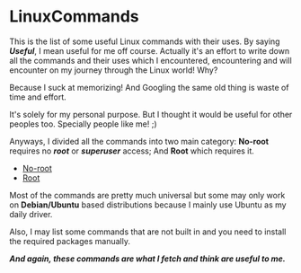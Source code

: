 
# LinuxCommands

This is the list of some useful Linux commands with their uses. By saying **_Useful_**, I mean useful for me off course. Actually it's an effort to write down all the commands and their uses which I encountered, encountering and will encounter on my journey through the Linux world!
Why?

Because I suck at memorizing!
And Googling the same old thing is waste of time and effort.

It's solely for my personal purpose. But I thought it would be useful for other peoples too.
Specially people like me! ;)

Anyways, I divided all the commands into two main category: **No-root** requires no **_root_** or **_superuser_** access; And **Root** which requires it.

* [No-root](no-root.md)
* [Root](root.md)

Most of the commands are pretty much universal but some may only work on **Debian/Ubuntu** based distributions because I mainly use Ubuntu as my daily driver.

Also, I may list some commands that are not built in and you need to install the required packages manually.

**_And again, these commands are what I fetch and think are useful to me._**
